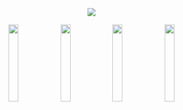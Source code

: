 <div align="center">
  <a href="https://gist.githubusercontent.com/ezeholz/4bc3474185f69e7d4fe8e610ce6a9cc6/"><img src="https://gist.githubusercontent.com/ezeholz/4bc3474185f69e7d4fe8e610ce6a9cc6/raw/metrics-test.svg"/></a>
</div>
<br>
<div align="center">
  <a href="https://ezeholz.com.ar"><img src="resources/web.svg" width="20%"/></a>
  <a href="https://ezeholz.com.ar/resources/Ezequiel Holzweissig - CV.pdf"><img src="resources/cv.svg" width="20%"/></a>
  <a href="https://linkedin.com/in/ezeholz/"><img src="resources/linkedin.svg" width="20%"/></a>
  <a href="mailto:hello@ezeholz.com.ar"><img src="resources/email.svg" width="20%"/></a>
</div>
